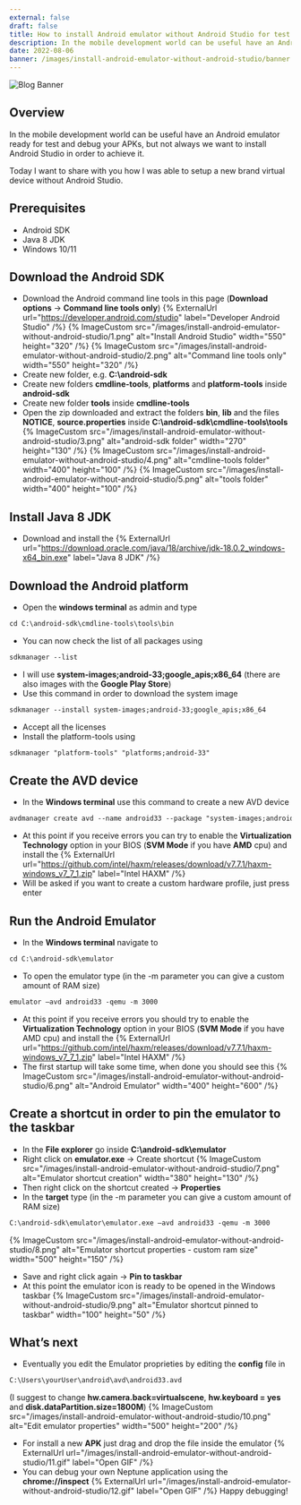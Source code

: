 ```yaml
---
external: false
draft: false
title: How to install Android emulator without Android Studio for test and debug Neptune Apps
description: In the mobile development world can be useful have an Android emulator ready for test and debug your APKs, but not always we want to install Android Studio in order to achieve it. Let's see how to setup a new brand virtual device using the Android SDK.
date: 2022-08-06
banner: /images/install-android-emulator-without-android-studio/banner.png
---
```

![Blog Banner](/images/install-android-emulator-without-android-studio/banner.png)

## Overview
In the mobile development world can be useful have an Android emulator ready for test and debug your APKs, but not always we want to install Android Studio in order to achieve it.

Today I want to share with you how I was able to setup a new brand virtual device without Android Studio.

## Prerequisites
- Android SDK
- Java 8 JDK 
- Windows 10/11

## Download the Android SDK
- Download the Android command line tools in this page (**Download options** -> **Command line tools only**)
{% ExternalUrl url="https://developer.android.com/studio" label="Developer Android Studio" /%}
{% ImageCustom src="/images/install-android-emulator-without-android-studio/1.png" alt="Install Android Studio" width="550" height="320" /%}
{% ImageCustom src="/images/install-android-emulator-without-android-studio/2.png" alt="Command line tools only" width="550" height="320" /%}
- Create new folder, e.g. **C:\android-sdk**
- Create new folders **cmdline-tools**, **platforms** and **platform-tools** inside **android-sdk**
- Create new folder **tools** inside **cmdline-tools**
- Open the zip downloaded and extract the folders **bin**, **lib** and the files **NOTICE**, **source.properties** inside **C:\android-sdk\cmdline-tools\tools**
{% ImageCustom src="/images/install-android-emulator-without-android-studio/3.png" alt="android-sdk folder" width="270" height="130" /%}
{% ImageCustom src="/images/install-android-emulator-without-android-studio/4.png" alt="cmdline-tools folder" width="400" height="100" /%}
{% ImageCustom src="/images/install-android-emulator-without-android-studio/5.png" alt="tools folder" width="400" height="100" /%}

## Install Java 8 JDK
- Download and install the 
{% ExternalUrl url="https://download.oracle.com/java/18/archive/jdk-18.0.2_windows-x64_bin.exe" label="Java 8 JDK" /%}

## Download the Android platform
- Open the **windows terminal** as admin and type
```html
cd C:\android-sdk\cmdline-tools\tools\bin
```
- You can now check the list of all packages using 
```html
sdkmanager --list
```
- I will use **system-images;android-33;google_apis;x86_64** (there are also images with the **Google Play Store**) 
- Use this command in order to download the system image
```html
sdkmanager --install system-images;android-33;google_apis;x86_64
```
- Accept all the licenses
- Install the platform-tools using 
```html
sdkmanager "platform-tools" "platforms;android-33"
```

## Create the AVD device
- In the **Windows terminal** use this command to create a new AVD device
```html
avdmanager create avd --name android33 --package "system-images;android-33;google_apis;x86_64"
```
- At this point if you receive errors you can try to enable the **Virtualization Technology** option in your BIOS (**SVM Mode** if you have **AMD** cpu) and install the 
{% ExternalUrl url="https://github.com/intel/haxm/releases/download/v7.7.1/haxm-windows_v7_7_1.zip" label="Intel HAXM" /%}
- Will be asked if you want to create a custom hardware profile, just press enter

## Run the Android Emulator
- In the **Windows terminal** navigate to 
```html
cd C:\android-sdk\emulator
```
- To open the emulator type (in the -m parameter you can give a custom amount of RAM size) 
```html
emulator –avd android33 -qemu -m 3000
```
- At this point if you receive errors you should try to enable the **Virtualization Technology** option in your BIOS (**SVM Mode** if you have AMD cpu) and install the 
{% ExternalUrl url="https://github.com/intel/haxm/releases/download/v7.7.1/haxm-windows_v7_7_1.zip" label="Intel HAXM" /%}
- The first startup will take some time, when done you should see this
{% ImageCustom src="/images/install-android-emulator-without-android-studio/6.png" alt="Android Emulator" width="400" height="600" /%}

## Create a shortcut in order to pin the emulator to the taskbar
- In the **File explorer** go inside **C:\android-sdk\emulator**
- Right click on **emulator.exe** -> Create shortcut
{% ImageCustom src="/images/install-android-emulator-without-android-studio/7.png" alt="Emulator shortcut creation" width="380" height="130" /%}
- Then right click on the shortcut created -> **Properties**
- In the **target** type (in the -m parameter you can give a custom amount of RAM size)
```html
C:\android-sdk\emulator\emulator.exe –avd android33 -qemu -m 3000
```
{% ImageCustom src="/images/install-android-emulator-without-android-studio/8.png" alt="Emulator shortcut properties - custom ram size" width="500" height="150" /%}
- Save and right click again -> **Pin to taskbar**
- At this point the emulator icon is ready to be opened in the Windows taskbar
{% ImageCustom src="/images/install-android-emulator-without-android-studio/9.png" alt="Emulator shortcut pinned to taskbar" width="100" height="50" /%}

## What’s next
- Eventually you edit the Emulator proprieties by editing the **config** file in 
```html
C:\Users\yourUser\android\avd\android33.avd
```
(I suggest to change **hw.camera.back=virtualscene**, **hw.keyboard = yes** and **disk.dataPartition.size=1800M**)
{% ImageCustom src="/images/install-android-emulator-without-android-studio/10.png" alt="Edit emulator properties" width="500" height="200" /%}
- For install a new **APK** just drag and drop the file inside the emulator
{% ExternalUrl url="/images/install-android-emulator-without-android-studio/11.gif" label="Open GIF" /%}
- You can debug your own Neptune application using the **chrome://inspect**
{% ExternalUrl url="/images/install-android-emulator-without-android-studio/12.gif" label="Open GIF" /%}
Happy debugging!